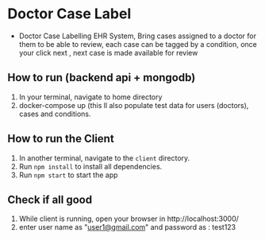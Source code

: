 # Doctor Case Label

- Doctor Case Labelling EHR System, Bring cases assigned to a doctor for them to be able to review, each case can be tagged by a condition, 
once your click next , next case is made available for review  

## How to run (backend api + mongodb)
1. In your terminal, navigate to home directory
2. docker-compose up (this ll also populate test data for users (doctors), cases and conditions.

## How to run the Client
1. In another terminal, navigate to the `client` directory.
2. Run `npm install` to install all dependencies.
3. Run `npm start` to start the app

## Check if all good
1. While client is running, open your browser in http://localhost:3000/
2. enter user name as "user1@gmail.com" and password as : test123